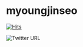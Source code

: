 # myoungjinseo


[![Hits](https://hits.seeyoufarm.com/api/count/incr/badge.svg?url=https%3A%2F%2Fgithub.com%2Fmyoungjinseo&count_bg=%2379C83D&title_bg=%23555555&icon=&icon_color=%23E7E7E7&title=hits&edge_flat=false)](https://hits.seeyoufarm.com)

![Twitter URL](https://img.shields.io/twitter/url?label=blog&logo=naver&style=social&url=https%3A%2F%2Fblog.naver.com%2Fsmjsih)
